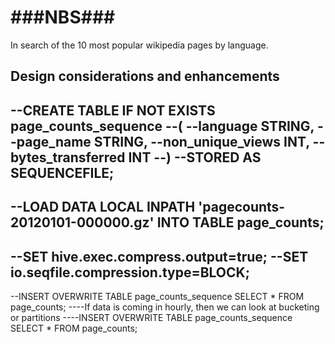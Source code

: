 ###NBS###
===
In search of the 10 most popular wikipedia pages by language.


Design considerations and enhancements
--
--CREATE TABLE IF NOT EXISTS page_counts_sequence
--(
--language STRING,
--page_name STRING,
--non_unique_views INT,
--bytes_transferred INT
--)
--STORED AS SEQUENCEFILE;
--
--LOAD DATA LOCAL INPATH 'pagecounts-20120101-000000.gz' INTO TABLE page_counts;
--
--SET hive.exec.compress.output=true;
--SET io.seqfile.compression.type=BLOCK;
--
--INSERT OVERWRITE TABLE page_counts_sequence SELECT * FROM page_counts;
----If data is coming in hourly, then we can look at bucketing or partitions
----INSERT OVERWRITE TABLE page_counts_sequence SELECT * FROM page_counts;

